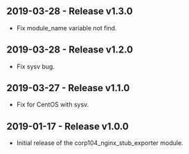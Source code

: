 ## 2019-03-28 - Release v1.3.0

- Fix module_name variable not find.

## 2019-03-28 - Release v1.2.0

- Fix sysv bug.

## 2019-03-27 - Release v1.1.0

- Fix for CentOS with sysv.

## 2019-01-17 - Release v1.0.0

- Initial release of the corp104_nginx_stub_exporter module.
